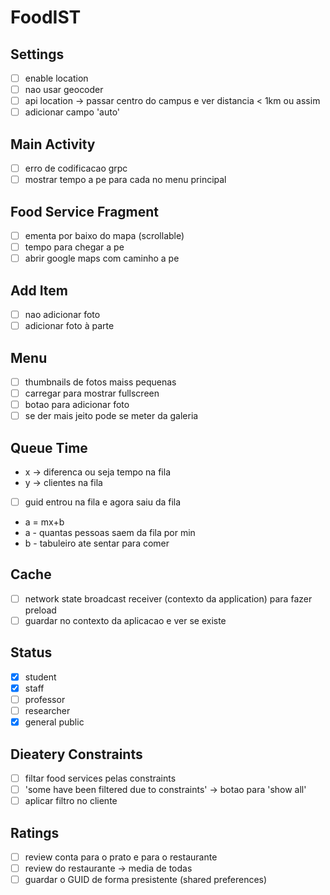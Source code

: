 # FoodIST

## Settings

- [ ] enable location
- [ ] nao usar geocoder
- [ ] api location -> passar centro do campus e ver distancia < 1km ou assim
- [ ] adicionar campo 'auto'

## Main Activity

- [ ] erro de codificacao grpc
- [ ] mostrar tempo a pe para cada no menu principal

## Food Service Fragment
 
- [ ] ementa por baixo do mapa (scrollable)
- [ ] tempo para chegar a pe
- [ ] abrir google maps com caminho a pe

## Add Item

- [ ] nao adicionar foto
- [ ] adicionar foto à parte

## Menu

- [ ] thumbnails de fotos maiss pequenas
- [ ] carregar para mostrar fullscreen
- [ ] botao para adicionar foto
- [ ] se der mais jeito pode se meter da galeria

## Queue Time

- x -> diferenca ou seja tempo na fila
- y -> clientes na fila
- [ ] guid entrou na fila e agora saiu da fila

- a = mx+b
- a - quantas pessoas saem da fila por min
- b - tabuleiro ate sentar para comer 

## Cache
- [ ] network state broadcast receiver (contexto da application) para fazer preload
- [ ] guardar no contexto da aplicacao e ver se existe

## Status
- [X] student
- [X] staff
- [ ] professor
- [ ] researcher
- [X] general public

## Dieatery Constraints

- [ ] filtar food services pelas constraints
- [ ] 'some have been filtered due to constraints' -> botao para 'show all'
- [ ] aplicar filtro no cliente

## Ratings
- [ ] review conta para o prato e para o restaurante
- [ ] review do restaurante -> media de todas
- [ ] guardar o GUID de forma presistente (shared preferences)
